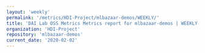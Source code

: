 ```yaml
---
layout: 'weekly'
permalink: '/metrics/HDI-Project/mlbazaar-demos/WEEKLY/'
title: 'DAI Lab OSS Metrics Metrics report for mlbazaar-demos | WEEKLY-REPORT-2020-02-02'
organization: 'HDI-Project'
repository: 'mlbazaar-demos'
current_date: '2020-02-02'
---
```

